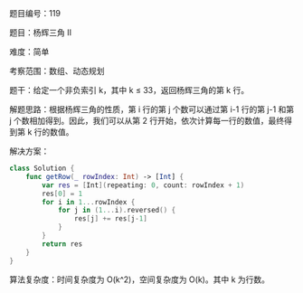 题目编号：119

题目：杨辉三角 II

难度：简单

考察范围：数组、动态规划

题干：给定一个非负索引 k，其中 k ≤ 33，返回杨辉三角的第 k 行。

解题思路：根据杨辉三角的性质，第 i 行的第 j 个数可以通过第 i-1 行的第 j-1 和第 j 个数相加得到。因此，我们可以从第 2 行开始，依次计算每一行的数值，最终得到第 k 行的数值。

解决方案：

```swift
class Solution {
    func getRow(_ rowIndex: Int) -> [Int] {
        var res = [Int](repeating: 0, count: rowIndex + 1)
        res[0] = 1
        for i in 1...rowIndex {
            for j in (1...i).reversed() {
                res[j] += res[j-1]
            }
        }
        return res
    }
}
```

算法复杂度：时间复杂度为 O(k^2)，空间复杂度为 O(k)。其中 k 为行数。